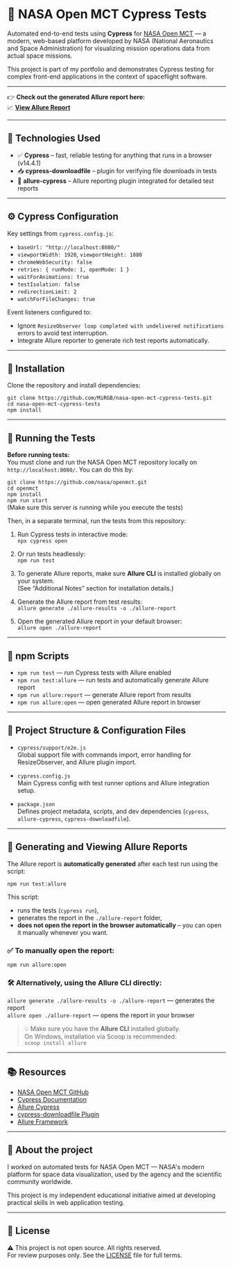 # 🚀 NASA Open MCT Cypress Tests

Automated end-to-end tests using **Cypress** for [NASA Open MCT](https://github.com/nasa/openmct) — a modern, web-based platform developed by NASA (National Aeronautics and Space Administration) for visualizing mission operations data from actual space missions.

This project is part of my portfolio and demonstrates Cypress testing for complex front-end applications in the context of spaceflight software.

---

👉 **Check out the generated Allure report here:**  
📈 [**View Allure Report**](https://mirgb.github.io/nasa-open-mct-cypress-tests/)

---

## 🧪 Technologies Used

- ✅ **Cypress** – fast, reliable testing for anything that runs in a browser (v14.4.1)  
- 📥 **cypress-downloadfile** – plugin for verifying file downloads in tests  
- 🎯 **allure-cypress** – Allure reporting plugin integrated for detailed test reports

---

## ⚙️ Cypress Configuration

Key settings from `cypress.config.js`:

- `baseUrl: "http://localhost:8080/"`
- `viewportWidth: 1920`, `viewportHeight: 1080`
- `chromeWebSecurity: false`
- `retries: { runMode: 1, openMode: 1 }`
- `waitForAnimations: true`
- `testIsolation: false`
- `redirectionLimit: 2`
- `watchForFileChanges: true`

Event listeners configured to:

- Ignore `ResizeObserver loop completed with undelivered notifications` errors to avoid test interruption.
- Integrate Allure reporter to generate rich test reports automatically.

---

## 🔧 Installation

Clone the repository and install dependencies:

`git clone https://github.com/MiRGB/nasa-open-mct-cypress-tests.git`  
`cd nasa-open-mct-cypress-tests`  
`npm install`

---

## 🚀 Running the Tests

**Before running tests:**  
You must clone and run the NASA Open MCT repository locally on `http://localhost:8080/`. You can do this by:

`git clone https://github.com/nasa/openmct.git`  
`cd openmct`  
`npm install`  
`npm run start`  
(Make sure this server is running while you execute the tests)

Then, in a separate terminal, run the tests from this repository:

1. Run Cypress tests in interactive mode:  
   `npx cypress open`

2. Or run tests headlessly:  
   `npm run test`

3. To generate Allure reports, make sure **Allure CLI** is installed globally on your system.  
   (See “Additional Notes” section for installation details.)

4. Generate the Allure report from test results:  
   `allure generate ./allure-results -o ./allure-report`

5. Open the generated Allure report in your default browser:  
   `allure open ./allure-report`

---

## 🧰 npm Scripts

- `npm run test` — run Cypress tests with Allure enabled  
- `npm run test:allure` — run tests and automatically generate Allure report  
- `npm run allure:report` — generate Allure report from results  
- `npm run allure:open` — open generated Allure report in browser

---

## 📂 Project Structure & Configuration Files

- `cypress/support/e2e.js`  
  Global support file with commands import, error handling for ResizeObserver, and Allure plugin import.

- `cypress.config.js`  
  Main Cypress config with test runner options and Allure integration setup.

- `package.json`  
  Defines project metadata, scripts, and dev dependencies (`cypress`, `allure-cypress`, `cypress-downloadfile`).

---

## 🧾 Generating and Viewing Allure Reports

The Allure report is **automatically generated** after each test run using the script:

`npm run test:allure`

This script:  
- runs the tests (`cypress run`),  
- generates the report in the `./allure-report` folder,  
- **does not open the report in the browser automatically** – you can open it manually whenever you want.

### ✅ To manually open the report:

`npm run allure:open`

### 🛠️ Alternatively, using the Allure CLI directly:

`allure generate ./allure-results -o ./allure-report` — generates the report  
`allure open ./allure-report` — opens the report in your browser

> 💡 Make sure you have the **Allure CLI** installed globally.  
> On Windows, installation via Scoop is recommended:  
> `scoop install allure`

---

## 📚 Resources

- [NASA Open MCT GitHub](https://github.com/nasa/openmct)  
- [Cypress Documentation](https://docs.cypress.io)  
- [Allure Cypress](https://www.npmjs.com/package/allure-cypress)  
- [cypress-downloadfile Plugin](https://github.com/NoriSte/cypress-downloadfile)  
- [Allure Framework](https://docs.qameta.io/allure/)

---

## 🚀 About the project

I worked on automated tests for NASA Open MCT — NASA's modern platform for space data visualization, used by the agency and the scientific community worldwide.

This project is my independent educational initiative aimed at developing practical skills in web application testing.

---

## 📄 License

⚠️ This project is not open source. All rights reserved.  
For review purposes only. See the [LICENSE](./LICENSE) file for full terms.
